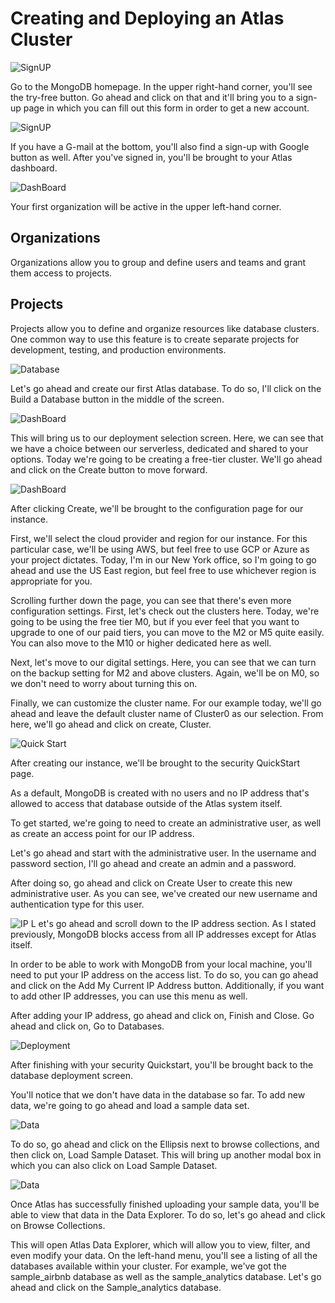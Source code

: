 # **Creating and Deploying an Atlas Cluster**

![SignUP](./assets/images/Signup.png)

Go to the MongoDB homepage. In the upper right-hand corner, you'll see the try-free button. Go ahead and click on that and it'll bring you to a sign-up page in which you can fill out this form in order to get a new account. 

![SignUP](./assets/images/Signup1.png)


If you have a G-mail at the bottom, you'll also find a sign-up with Google button as well. After you've signed in, you'll be brought to your Atlas dashboard. 

![DashBoard](./assets/images/DashBoard.png)

Your first organization will be active in the upper left-hand corner. 

## **Organizations**

Organizations allow you to group and define users and teams and grant them access to projects. 

## **Projects**

Projects allow you to define and organize resources like database clusters. One common way to use this feature is to create separate projects for development, testing, and production environments. 

![Database](./assets/images/Database.png)

Let's go ahead and create our first Atlas database. To do so, I'll click on the Build a Database button in the middle of the screen. 

![DashBoard](./assets/images/Deployments.png)

This will bring us to our deployment selection screen. Here, we can see that we have a choice between our serverless, dedicated and shared to your options. Today we're going to be creating a free-tier cluster. We'll go ahead and click on the Create button to move forward.

![DashBoard](./assets/images/Configurations.png)


After clicking Create, we'll be brought to the configuration page for our instance. 

First, we'll select the cloud provider and region for our instance. For this particular case, we'll be using AWS, but feel free to use GCP or Azure as your project dictates. Today, I'm in our New York office, so I'm going to go ahead and use the US East region, but feel free to use whichever region is appropriate for you. 

Scrolling further down the page, you can see that there's even more configuration settings. First, let's check out the clusters here. Today, we're going to be using the free tier M0, but if you ever feel that you want to upgrade to one of our paid tiers, you can move to the M2 or M5 quite easily. You can also move to the M10 or higher dedicated here as well. 

Next, let's move to our digital settings. Here, you can see that we can turn on the backup setting for M2 and above clusters. Again, we'll be on M0, so we don't need to worry about turning this on. 

Finally, we can customize the cluster name. For our example today, we'll go ahead and leave the default cluster name of Cluster0 as our selection. From here, we'll go ahead and click on create, Cluster.

![Quick Start](./assets/images/QuickStart.png)

After creating our instance, we'll be brought to the security QuickStart page. 

As a default, MongoDB is created with no users and no IP address that's allowed to access that database outside of the Atlas system itself. 

To get started, we're going to need to create an administrative user, as well as create an access point for our IP address. 

Let's go ahead and start with the administrative user. In the username and password section, I'll go ahead and create an admin and a password. 

After doing so, go ahead and click on Create User to create this new administrative user. As you can see, we've created our new username and authentication type for this user. 

![IP](./assets/images/IP.png)
L
et's go ahead and scroll down to the IP address section. 
As I stated previously, MongoDB blocks access from all IP addresses except for Atlas itself. 

In order to be able to work with MongoDB from your local machine, you'll need to put your IP address on the access list. To do so, you can go ahead and click on the Add My Current IP Address button. Additionally, if you want to add other IP addresses, you can use this menu as well. 

After adding your IP address, go ahead and click on, Finish and Close. Go ahead and click on, Go to Databases. 


![Deployment](./assets/images/Deployment1.png)

After finishing with your security Quickstart, you'll be brought back to the database deployment screen. 

You'll notice that we don't have data in the database so far. To add new data, we're going to go ahead and load a sample data set. 

![Data](./assets/images/Data.png)

To do so, go ahead and click on the Ellipsis next to browse collections, and then click on, Load Sample Dataset. This will bring up another modal box in which you can also click on Load Sample Dataset.


![Data](./assets/images/Collections.png)

Once Atlas has successfully finished uploading your sample data, you'll be able to view that data in the Data Explorer. To do so, let's go ahead and click on Browse Collections.

This will open Atlas Data Explorer, which will allow you to view, filter, and even modify your data. On the left-hand menu, you'll see a listing of all the databases available within your cluster. For example, we've got the sample_airbnb database as well as the sample_analytics database. Let's go ahead and click on the Sample_analytics database. 
